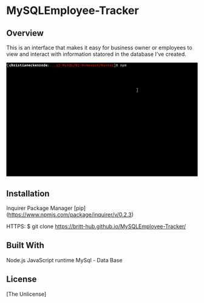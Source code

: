 # MySQLEmployee-Tracker

## Overview

This is an interface that makes it easy for business owner or employees to view and interact with information statored in the database I've created. 

![Employee Tracker](employee-tracker.gif)


## Installation

Inquirer Package Manager [pip] (https://www.npmjs.com/package/inquirer/v/0.2.3)


HTTPS:
$ git clone https://britt-hub.github.io/MySQLEmployee-Tracker/

## Built With

Node.js JavaScript runtime
MySql - Data Base


## License
[The Unlicense]
